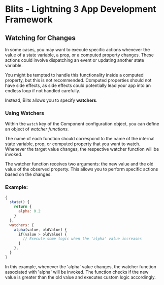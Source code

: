 # Blits - Lightning 3 App Development Framework

## Watching for Changes

In some cases, you may want to execute specific actions whenever the value of a state variable, a prop, or a computed property changes. These actions could involve dispatching an event or updating another state variable.

You might be tempted to handle this functionality inside a computed property, but this is not recommended. Computed properties should not have side effects, as side effects could potentially lead your app into an endless loop if not handled carefully.

Instead, Blits allows you to specify **watchers**.

### Using Watchers

Within the `watch` key of the Component configuration object, you can define an object of _watcher functions_.

The name of each function should correspond to the name of the internal state variable, prop, or computed property that you want to watch. Whenever the target value changes, the respective watcher function will be invoked.

The watcher function receives two arguments: the new value and the old value of the observed property. This allows you to perform specific actions based on the changes.

### Example:

```javascript
{
  state() {
    return {
      alpha: 0.2
    }
  },
  watchers: {
    alpha(value, oldValue) {
      if(value > oldValue) {
        // Execute some logic when the 'alpha' value increases
      }
    },
  }
}
```

In this example, whenever the 'alpha' value changes, the watcher function associated with 'alpha' will be invoked. The function checks if the new value is greater than the old value and executes custom logic accordingly.
